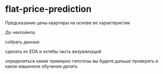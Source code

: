 # flat-price-prediction
Предсказание цены квартиры на основе ее характеристик

До чекпойнта:

собрать данные

сделать их EDA и хотябы часть визуализаций

определиться какие примерно гипотезы вы будете дальше проверять и какое машинное обучение делать
